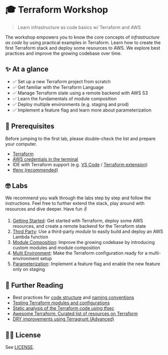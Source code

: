 # 🎓 Terraform Workshop
> Learn infrastructure as code basics w/ Terraform and AWS

The workshop empowers you to know the core concepts of *infrastructure as code* by using practical examples in Terraform. Learn how to create the first Terraform stack and deploy some resources to AWS. We explore best practices and improve the growing codebase over time.

## ✨ At a glance

* ✅ Set up a new Terraform project from scratch
* ✅ Get familiar with the Terraform Language
* ✅ Manage Terraform state using a remote backend with AWS S3
* ✅ Learn the fundamentals of module composition
* ✅ Deploy multiple environments (e.g. staging and prod)
* ✅ Implement a feature flag and learn more about parameterization


## 👾 Prerequisites

Before jumping to the first lab, please double-check the list and prepare your computer.

- [Terraform](https://learn.hashicorp.com/tutorials/terraform/install-cli)
- [AWS credentials in the terminal](https://docs.aws.amazon.com/cli/latest/userguide/cli-chap-configure.html)
- IDE with Terraform support (e.g. [VS Code](https://code.visualstudio.com/) / [Terraform extension](https://marketplace.visualstudio.com/items?itemName=HashiCorp.terraform))
- [tfenv (recommended)](https://github.com/tfutils/tfenv)

## 🤓 Labs

We recommend you walk through the labs step by step and follow the instructions. Feel free to further extend the stack, play around with resources and dive deeper. Have fun ✌️

1. [Getting Started](./1-getting-started): Get started with Terraform, deploy some AWS resources, and create a remote backend for the Terraform state
2. [Third Party](./2-third-party/): Use a third-party *module* to easily build and deploy an AWS Lambda function
3. [Module Composition](./3-module-composition/): Improve the growing codebase by introducing custom modules and module composition
4. [Multi Environment](./4-multi-environment/): Make the Terraform configuration ready for a multi-environment setup
5. [Parameterization](./5-parameterization/): Implement a feature flag and enable the new feature only on staging

## 📖 Further Reading

- Best practices for [code structure](https://www.terraform-best-practices.com/code-structure) and [naming conventions](https://www.terraform-best-practices.com/naming)
- [Testing Terraform modules and configurations](https://www.hashicorp.com/blog/testing-hashicorp-terraform)
- [Static analysis of the Terraform code using tfsec](https://github.com/aquasecurity/tfsec)
- [Awesome Terraform: Curated list of resources on Terraform](https://github.com/shuaibiyy/awesome-terraform)
- [DRY improvements using Terragrunt (Advanced)](https://terragrunt.gruntwork.io/docs/getting-started/quick-start/)

## 👩‍⚖️ License

See [LICENSE](./LICENSE).
